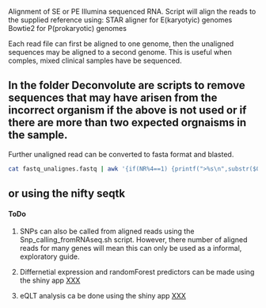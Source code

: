 Alignment of SE or PE Illumina sequenced RNA.
Script will align the reads to the supplied reference using:
STAR aligner for E(karyotyic) genomes 
Bowtie2 for P(prokaryotic) genomes

Each read file can first be aligned to one genome, then the unaligned sequences may be aligned to a second genome.
This is useful when comples, mixed clinical samples have be sequenced.

In the folder Deconvolute are scripts to remove sequences that may have arisen from the incorrect organism if the above is not used or if there are more than two expected orgnaisms in the sample.
---
Further unaligned read can be converted to fasta format and blasted.
```bash
cat fastq_unalignes.fastq | awk '{if(NR%4==1) {printf(">%s\n",substr($0,2));} else if(NR%4==2) print;}' > fastq_unalignes..fa
```
or using the nifty seqtk 
---
#### ToDo

1. SNPs can also be called from aligned reads using the Snp_calling_fromRNAseq.sh script. However, there number of aligned reads for many genes will mean this can only be used as a informal, exploratory guide.

2. Differnetial expression and randomForest predictors can be made using the shiny app [XXX](www.)

3. eQLT analysis ca be done using the shiny app [XXX](www.)
